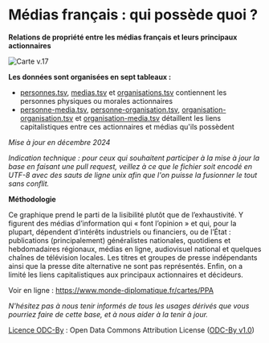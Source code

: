 # Médias français : qui possède quoi ?
**Relations de propriété entre les médias français et leurs principaux actionnaires**

![Carte v.17](https://www.monde-diplomatique.fr/IMG/png/poster_medias_francais_8060-v17-4.png)

**Les données sont organisées en sept tableaux :**

- [personnes.tsv](https://github.com/mdiplo/Medias_francais/blob/master/personnes.tsv), [medias.tsv](https://github.com/mdiplo/Medias_francais/blob/master/medias.tsv) et [organisations.tsv](https://github.com/mdiplo/Medias_francais/blob/master/organisations.tsv) contiennent les personnes physiques ou morales actionnaires
- [personne-media.tsv](https://github.com/mdiplo/Medias_francais/blob/master/personne-media.tsv), [personne-organisation.tsv](https://github.com/mdiplo/Medias_francais/blob/master/personne-organisation.tsv), [organisation-organisation.tsv](https://github.com/mdiplo/Medias_francais/blob/master/organisation-organisation.tsv) et [organisation-media.tsv](https://github.com/mdiplo/Medias_francais/blob/master/organisation-media.tsv) détaillent les liens capitalistiques entre ces actionnaires et médias qu'ils possèdent



*Mise à jour en décembre 2024*

*Indication technique : pour ceux qui souhaitent participer à la mise à jour la base en faisant une pull request, veillez à ce que le fichier soit encodé en UTF-8 avec des sauts de ligne unix afin que l'on puisse la fusionner le tout sans conflit.*


**Méthodologie**

Ce graphique prend le parti de la lisibilité plutôt que de l’exhaustivité. Y figurent des médias d’information qui « font l’opinion » et qui, pour la plupart, dépendent d’intérêts industriels ou financiers, ou de l’État : publications (principalement) généralistes nationales, quotidiens et hebdomadaires régionaux, médias en ligne, audiovisuel national et quelques chaînes de télévision locales. Les titres et groupes de presse indépendants ainsi que la presse dite alternative ne sont pas représentés. Enfin, on a limité les liens capitalistiques aux principaux actionnaires et décideurs.


Voir en ligne : https://www.monde-diplomatique.fr/cartes/PPA 

*N'hésitez pas à nous tenir informés de tous les usages dérivés que vous pourriez faire de cette base, et à nous aider à la tenir à jour.* 


[Licence ODC-By](https://github.com/mdiplo/Medias_francais/blob/master/LICENSE.txt) : Open Data Commons Attribution License ([ODC-By v1.0](https://opendatacommons.org/licenses/by/1.0/))

